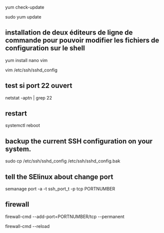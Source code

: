 yum check-update

sudo yum update

## installation de deux éditeurs de ligne de commande pour pouvoir modifier les fichiers de configuration sur le shell

yum install nano vim

vim /etc/ssh/sshd_config

## test si  port 22 ouvert 

netstat -aptn | grep 22

## restart 

systemctl reboot

## backup the current SSH configuration on your system.

sudo cp /etc/ssh/sshd_config /etc/ssh/sshd_config.bak

## tell the SElinux about change port

semanage port -a -t ssh_port_t -p tcp PORTNUMBER

## firewall 

firewall-cmd --add-port=PORTNUMBER/tcp --permanent

firewall-cmd --reload
